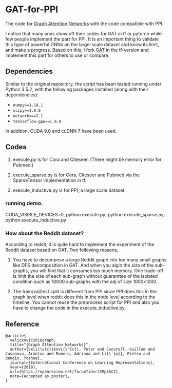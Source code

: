 # GAT-for-PPI
The code for [Graph Attention Networks](https://arxiv.org/pdf/1710.10903.pdf) with the code compatible with PPI. 

I notice that many ones show off their codes for GAT in tf or pytorch while few people implement the part for PPI. It is an important thing to validate this type of powerful GNNs on the large-scale dataset and know its limit, and make a progress. Based on this, I fork [GAT](https://github.com/PetarV-/GAT) in the tf-version and implement this part for others to use or compare.

## Dependencies
Similar to the original repository, the script has been tested running under Python 3.5.2, with the following packages installed (along with their dependencies):

- `numpy==1.14.1`
- `scipy==1.0.0`
- `networkx==2.1`
- `tensorflow-gpu==1.6.0`

In addition, CUDA 9.0 and cuDNN 7 have been used.

## Codes

1. execute.py is for Cora and Citeseer. (There might be memory error for Pubmed.)

2. execute_sparse.py is for Cora, Citeseer and Pubmed via the SparseTensor implementation in tf.

3. execute_inductive.py is for PPI, a large scale dataset.

### running demo.

CUDA_VISIBLE_DEVICES=0, python execute.py; python execute_sparse.py; python execute_inductive.py

### How about the Reddit dataset?

According to reddit, it is quite hard to implement the experiment of the Reddit dataset based on GAT. Two following reasons,

1. You have to decompose a large Reddit graph into too many small graphs like DFS decomposition in GAT. And when you algin the size of the sub-graphs, you will find that it consumes too much memory. One trade-off is limit the size of each sub-graph without guaranttee of the isolated condition such as 10000 sub-graphs with the adj of size 1000x1000.

2. The train/val/test split is different from PPI since PPI does this in the graph level when reddit does this in the node level according to the timeline. You cannot reuse the preprocess script for PPI and also you have to change the code in the execute_inductive.py.


## Reference
```
@article{
  velickovic2018graph,
  title="{Graph Attention Networks}",
  author={Veli{\v{c}}kovi{\'{c}}, Petar and Cucurull, Guillem and Casanova, Arantxa and Romero, Adriana and Li{\`{o}}, Pietro and Bengio, Yoshua},
  journal={International Conference on Learning Representations},
  year={2018},
  url={https://openreview.net/forum?id=rJXMpikCZ},
  note={accepted as poster},
}
